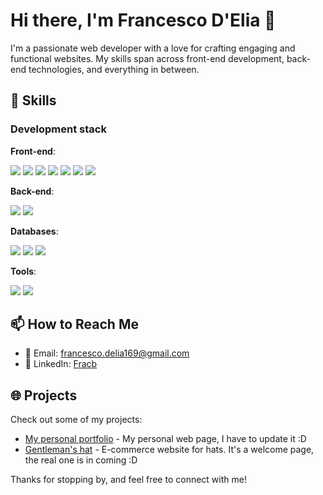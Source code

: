 # Hi there, I'm Francesco D'Elia 👋

I'm a passionate web developer with a love for crafting engaging and functional websites. My skills span across front-end development, back-end technologies, and everything in between.

## 💼 Skills

### Development stack

**Front-end**: <p align="left"> 
    <img src="https://img.shields.io/badge/Vue.js-4FC08D.svg?style=for-the-badge&logo=vuedotjs&logoColor=white" />
    <img src="https://img.shields.io/badge/JavaScript-F7DF1E.svg?style=for-the-badge&logo=JavaScript&logoColor=black" />
    <img src="https://img.shields.io/badge/Tailwind%20CSS-06B6D4.svg?style=for-the-badge&logo=Tailwind-CSS&logoColor=white" />
    <img src="https://img.shields.io/badge/HTML5-E34F26.svg?style=for-the-badge&logo=HTML5&logoColor=white" />
    <img src="https://img.shields.io/badge/CSS3-1572B6.svg?style=for-the-badge&logo=CSS3&logoColor=white" />
    <img src="https://img.shields.io/badge/Bootstrap-7952B3.svg?style=for-the-badge&logo=Bootstrap&logoColor=white" />
    <img src="https://img.shields.io/badge/jQuery-0769AD.svg?style=for-the-badge&logo=jQuery&logoColor=white" />
</p>

**Back-end**: <p align="left"> 
  <img src="https://img.shields.io/badge/Laravel-FF2D20.svg?style=for-the-badge&logo=Laravel&logoColor=white" />
  <img src="https://img.shields.io/badge/PHP-777BB4.svg?style=for-the-badge&logo=PHP&logoColor=white" />
</p>

**Databases**: <p align="left"> 
  <img src="https://img.shields.io/badge/MySQL-4479A1.svg?style=for-the-badge&logo=MySQL&logoColor=white" />
  <img src="https://img.shields.io/badge/SQLite-003B57.svg?style=for-the-badge&logo=SQLite&logoColor=white" />
  <img src="https://img.shields.io/badge/Firebase-FFCA28.svg?style=for-the-badge&logo=Firebase&logoColor=black" />
</p>

**Tools**: <p align="left"> 
  <img src="https://img.shields.io/badge/Jira-0052CC.svg?style=for-the-badge&logo=Jira&logoColor=white" />
  <img src="https://img.shields.io/badge/Netlify-00C7B7.svg?style=for-the-badge&logo=Netlify&logoColor=white" />
</p>

## 📫 How to Reach Me

- 📧 Email: francesco.delia169@gmail.com
- 💬 LinkedIn: [Fracb](https://www.linkedin.com/in/fracb)

## 🌐 Projects

Check out some of my projects:

- [My personal portfolio](https://portfolio.fracb.com/) - My personal web page, I have to update it :D
- [Gentleman's hat](https://gentlemanshat.it/) - E-commerce website for hats. It's a welcome page, the real one is in coming :D

Thanks for stopping by, and feel free to connect with me!
